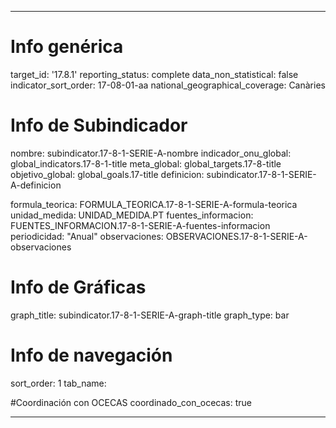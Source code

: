---

# Info genérica
target_id: '17.8.1'
reporting_status: complete
data_non_statistical: false
indicator_sort_order: 17-08-01-aa
national_geographical_coverage: Canàries

# Info de Subindicador
nombre: subindicator.17-8-1-SERIE-A-nombre
indicador_onu_global: global_indicators.17-8-1-title
meta_global: global_targets.17-8-title
objetivo_global: global_goals.17-title
definicion: subindicator.17-8-1-SERIE-A-definicion

formula_teorica: FORMULA_TEORICA.17-8-1-SERIE-A-formula-teorica
unidad_medida: UNIDAD_MEDIDA.PT
fuentes_informacion: FUENTES_INFORMACION.17-8-1-SERIE-A-fuentes-informacion
periodicidad: "Anual"
observaciones: OBSERVACIONES.17-8-1-SERIE-A-observaciones
# Info de Gráficas
graph_title: subindicator.17-8-1-SERIE-A-graph-title
graph_type: bar

# Info de navegación
sort_order: 1
tab_name:

#Coordinación con OCECAS
coordinado_con_ocecas: true

---